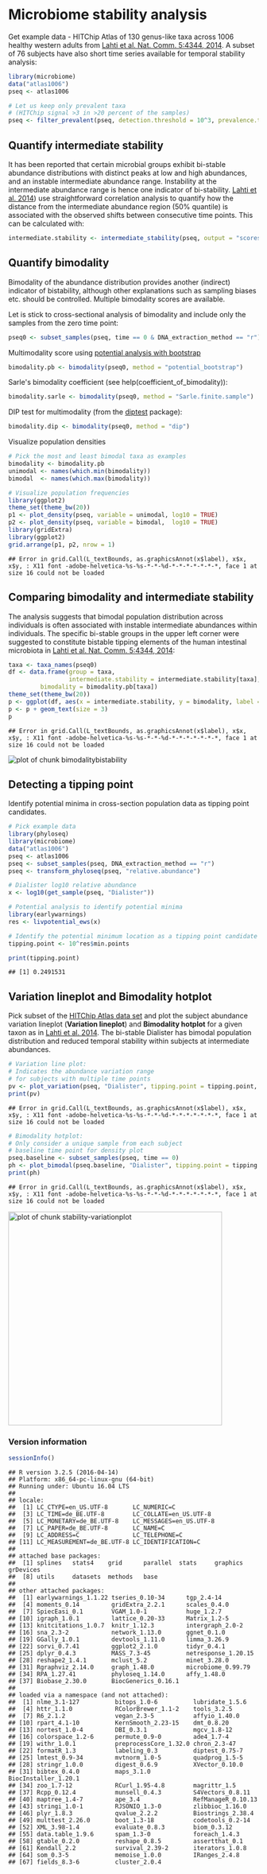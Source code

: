 # Microbiome stability analysis

Get example data - HITChip Atlas of 130 genus-like taxa across 1006 healthy western adults from [Lahti et al. Nat. Comm. 5:4344, 2014](http://www.nature.com/ncomms/2014/140708/ncomms5344/full/ncomms5344.html). A subset of 76 subjects have also short time series available for temporal stability analysis:


```r
library(microbiome)
data("atlas1006")
pseq <- atlas1006

# Let us keep only prevalent taxa
# (HITChip signal >3 in >20 percent of the samples)
pseq <- filter_prevalent(pseq, detection.threshold = 10^3, prevalence.threshold = 0.2)
```



## Quantify intermediate stability 

It has been reported that certain microbial groups exhibit bi-stable
abundance distributions with distinct peaks at low and high
abundances, and an instable intermediate abundance range. Instability
at the intermediate abundance range is hence one indicator of
bi-stability. [Lahti et
al. 2014](http://www.nature.com/ncomms/2014/140708/ncomms5344/full/ncomms5344.html))
use straightforward correlation analysis to quantify how the distance
from the intermediate abundance region (50% quantile) is associated
with the observed shifts between consecutive time points. This can be
calculated with:


```r
intermediate.stability <- intermediate_stability(pseq, output = "scores")
```


## Quantify bimodality 

Bimodality of the abundance distribution provides another (indirect)
indicator of bistability, although other explanations such as sampling
biases etc. should be controlled. Multiple bimodality scores are
available.

Let is stick to cross-sectional analysis of bimodality and include
only the samples from the zero time point:


```r
pseq0 <- subset_samples(pseq, time == 0 & DNA_extraction_method == "r")
```


Multimodality score using [potential analysis with
bootstrap](http://www.nature.com/ncomms/2014/140708/ncomms5344/full/ncomms5344.html)



```r
bimodality.pb <- bimodality(pseq0, method = "potential_bootstrap")
```

Sarle's bimodality coefficient (see help(coefficient_of_bimodality)):


```r
bimodality.sarle <- bimodality(pseq0, method = "Sarle.finite.sample")
```


DIP test for multimodality (from the [diptest](https://cran.r-project.org/web/packages/diptest/index.html) package):


```r
bimodality.dip <- bimodality(pseq0, method = "dip")
```


Visualize population densities 


```r
# Pick the most and least bimodal taxa as examples
bimodality <- bimodality.pb
unimodal <- names(which.min(bimodality))
bimodal  <- names(which.max(bimodality))

# Visualize population frequencies
library(ggplot2)
theme_set(theme_bw(20))
p1 <- plot_density(pseq, variable = unimodal, log10 = TRUE) 
p2 <- plot_density(pseq, variable = bimodal,  log10 = TRUE) 
library(gridExtra)
library(ggplot2)
grid.arrange(p1, p2, nrow = 1)
```

```
## Error in grid.Call(L_textBounds, as.graphicsAnnot(x$label), x$x, x$y, : X11 font -adobe-helvetica-%s-%s-*-*-%d-*-*-*-*-*-*-*, face 1 at size 16 could not be loaded
```


## Comparing bimodality and intermediate stability

The analysis suggests that bimodal population distribution across individuals is often associated with instable intermediate abundances within individuals. The specific bi-stable groups in the upper left corner were suggested to constitute bistable tipping elements of the human intestinal microbiota in [Lahti et al. Nat. Comm. 5:4344, 2014](http://www.nature.com/ncomms/2014/140708/ncomms5344/full/ncomms5344.html):


```r
taxa <- taxa_names(pseq0)
df <- data.frame(group = taxa,
                 intermediate.stability = intermediate.stability[taxa],
		 bimodality = bimodality.pb[taxa])
theme_set(theme_bw(20))
p <- ggplot(df, aes(x = intermediate.stability, y = bimodality, label = group))
p <- p + geom_text(size = 3)
p
```

```
## Error in grid.Call(L_textBounds, as.graphicsAnnot(x$label), x$x, x$y, : X11 font -adobe-helvetica-%s-%s-*-*-%d-*-*-*-*-*-*-*, face 1 at size 16 could not be loaded
```

![plot of chunk bimodalitybistability](figure/bimodalitybistability-1.png)

## Detecting a tipping point

Identify potential minima in cross-section population data as
tipping point candidates. 


```r
# Pick example data
library(phyloseq)
library(microbiome)
data("atlas1006")
pseq <- atlas1006
pseq <- subset_samples(pseq, DNA_extraction_method == "r")
pseq <- transform_phyloseq(pseq, "relative.abundance")

# Dialister log10 relative abundance
x <- log10(get_sample(pseq, "Dialister"))

# Potential analysis to identify potential minima
library(earlywarnings)
res <- livpotential_ews(x)

# Identify the potential minimum location as a tipping point candidate 
tipping.point <- 10^res$min.points

print(tipping.point)
```

```
## [1] 0.2491531
```

## Variation lineplot and Bimodality hotplot

Pick subset of the [HITChip Atlas data set](http://doi.org/10.5061/dryad.pk75d) and plot the subject abundance variation lineplot (**Variation lineplot**) and **Bimodality hotplot** for a given taxon as in [Lahti et al. 2014](http://www.nature.com/ncomms/2014/140708/ncomms5344/full/ncomms5344.html). The bi-stable Dialister has bimodal population distribution and reduced temporal stability within subjects at intermediate abundances.


```r
# Variation line plot:
# Indicates the abundance variation range
# for subjects with multiple time points
pv <- plot_variation(pseq, "Dialister", tipping.point = tipping.point, xlim = c(0.01, 100))
print(pv)
```

```
## Error in grid.Call(L_textBounds, as.graphicsAnnot(x$label), x$x, x$y, : X11 font -adobe-helvetica-%s-%s-*-*-%d-*-*-*-*-*-*-*, face 1 at size 16 could not be loaded
```

```r
# Bimodality hotplot:
# Only consider a unique sample from each subject
# baseline time point for density plot
pseq.baseline <- subset_samples(pseq, time == 0)
ph <- plot_bimodal(pseq.baseline, "Dialister", tipping.point = tipping.point)
print(ph)
```

```
## Error in grid.Call(L_textBounds, as.graphicsAnnot(x$label), x$x, x$y, : X11 font -adobe-helvetica-%s-%s-*-*-%d-*-*-*-*-*-*-*, face 1 at size 16 could not be loaded
```

<img src="figure/stability-variationplot-1.png" title="plot of chunk stability-variationplot" alt="plot of chunk stability-variationplot" width="430px" />




### Version information


```r
sessionInfo()
```

```
## R version 3.2.5 (2016-04-14)
## Platform: x86_64-pc-linux-gnu (64-bit)
## Running under: Ubuntu 16.04 LTS
## 
## locale:
##  [1] LC_CTYPE=en_US.UTF-8       LC_NUMERIC=C              
##  [3] LC_TIME=de_BE.UTF-8        LC_COLLATE=en_US.UTF-8    
##  [5] LC_MONETARY=de_BE.UTF-8    LC_MESSAGES=en_US.UTF-8   
##  [7] LC_PAPER=de_BE.UTF-8       LC_NAME=C                 
##  [9] LC_ADDRESS=C               LC_TELEPHONE=C            
## [11] LC_MEASUREMENT=de_BE.UTF-8 LC_IDENTIFICATION=C       
## 
## attached base packages:
##  [1] splines   stats4    grid      parallel  stats     graphics  grDevices
##  [8] utils     datasets  methods   base     
## 
## other attached packages:
##  [1] earlywarnings_1.1.22 tseries_0.10-34      tgp_2.4-14          
##  [4] moments_0.14         gridExtra_2.2.1      scales_0.4.0        
##  [7] SpiecEasi_0.1        VGAM_1.0-1           huge_1.2.7          
## [10] igraph_1.0.1         lattice_0.20-33      Matrix_1.2-5        
## [13] knitcitations_1.0.7  knitr_1.12.3         intergraph_2.0-2    
## [16] sna_2.3-2            network_1.13.0       ggnet_0.1.0         
## [19] GGally_1.0.1         devtools_1.11.0      limma_3.26.9        
## [22] sorvi_0.7.41         ggplot2_2.1.0        tidyr_0.4.1         
## [25] dplyr_0.4.3          MASS_7.3-45          netresponse_1.20.15 
## [28] reshape2_1.4.1       mclust_5.2           minet_3.28.0        
## [31] Rgraphviz_2.14.0     graph_1.48.0         microbiome_0.99.79  
## [34] RPA_1.27.41          phyloseq_1.14.0      affy_1.48.0         
## [37] Biobase_2.30.0       BiocGenerics_0.16.1 
## 
## loaded via a namespace (and not attached):
##  [1] nlme_3.1-127          bitops_1.0-6          lubridate_1.5.6      
##  [4] httr_1.1.0            RColorBrewer_1.1-2    tools_3.2.5          
##  [7] R6_2.1.2              vegan_2.3-5           affyio_1.40.0        
## [10] rpart_4.1-10          KernSmooth_2.23-15    dmt_0.8.20           
## [13] nortest_1.0-4         DBI_0.3.1             mgcv_1.8-12          
## [16] colorspace_1.2-6      permute_0.9-0         ade4_1.7-4           
## [19] withr_1.0.1           preprocessCore_1.32.0 chron_2.3-47         
## [22] formatR_1.3           labeling_0.3          diptest_0.75-7       
## [25] lmtest_0.9-34         mvtnorm_1.0-5         quadprog_1.5-5       
## [28] stringr_1.0.0         digest_0.6.9          XVector_0.10.0       
## [31] bibtex_0.4.0          maps_3.1.0            BiocInstaller_1.20.1 
## [34] zoo_1.7-12            RCurl_1.95-4.8        magrittr_1.5         
## [37] Rcpp_0.12.4           munsell_0.4.3         S4Vectors_0.8.11     
## [40] maptree_1.4-7         ape_3.4               RefManageR_0.10.13   
## [43] stringi_1.0-1         RJSONIO_1.3-0         zlibbioc_1.16.0      
## [46] plyr_1.8.3            qvalue_2.2.2          Biostrings_2.38.4    
## [49] multtest_2.26.0       boot_1.3-18           codetools_0.2-14     
## [52] XML_3.98-1.4          evaluate_0.8.3        biom_0.3.12          
## [55] data.table_1.9.6      spam_1.3-0            foreach_1.4.3        
## [58] gtable_0.2.0          reshape_0.8.5         assertthat_0.1       
## [61] Kendall_2.2           survival_2.39-2       iterators_1.0.8      
## [64] som_0.3-5             memoise_1.0.0         IRanges_2.4.8        
## [67] fields_8.3-6          cluster_2.0.4
```

